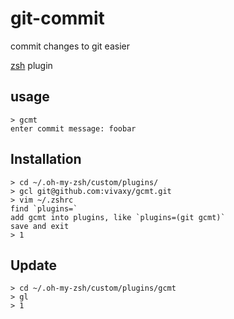 # git-commit

commit changes to git easier

[zsh](http://ohmyz.sh/) plugin

## usage

```
> gcmt
enter commit message: foobar
```

## Installation

```
> cd ~/.oh-my-zsh/custom/plugins/
> gcl git@github.com:vivaxy/gcmt.git
> vim ~/.zshrc
find `plugins=`
add gcmt into plugins, like `plugins=(git gcmt)`
save and exit
> 1
```

## Update

```
> cd ~/.oh-my-zsh/custom/plugins/gcmt
> gl
> 1
```
